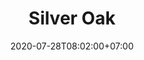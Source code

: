 ---
title     : Silver Oak
thumbnail : silver-oak
address   : https://silveroak.com
sitemap   : false
date      : 2020-07-28T08:02:00+07:00
---